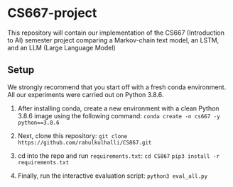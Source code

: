 # CS667-project
This repository will contain our implementation of the CS667 (Introduction to AI) semester project comparing a Markov-chain text model, an LSTM, and an LLM (Large Language Model)

## Setup
We strongly recommend that you start off with a fresh conda environment. All our experiments were carried out on Python 3.8.6.

1) After installing conda, create a new environment with a clean Python 3.8.6 image using the following command:
`conda create -n cs667 -y python==3.8.6`


2) Next, clone this repository:
`git clone https://github.com/rahulkulhalli/CS867.git`


3) cd into the repo and run `requirements.txt`:
`cd CS867`
`pip3 install -r requirements.txt`


3) Finally, run the interactive evaluation script:
`python3 eval_all.py`
